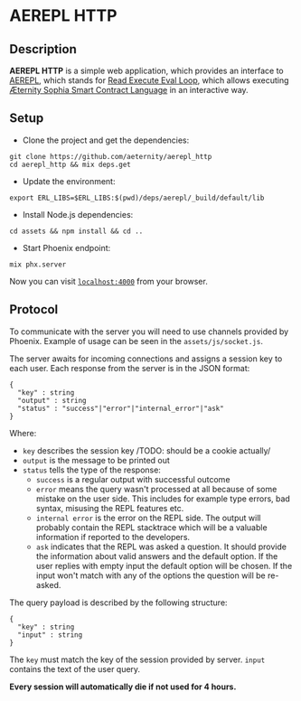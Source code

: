 # AEREPL HTTP

## Description
**AEREPL HTTP** is a simple web application, which provides an interface to [AEREPL](https://github.com/aeternity/aerepl), which stands for [Read Execute Eval Loop](https://en.wikipedia.org/wiki/Read%E2%80%93eval%E2%80%93print_loop), which allows executing [Æternity Sophia Smart Contract Language](https://github.com/aeternity/aesophia/blob/lima/docs/sophia.md) in an interactive way.

## Setup

- Clone the project and get the dependencies:
```
git clone https://github.com/aeternity/aerepl_http
cd aerepl_http && mix deps.get
```
- Update the environment:
```
export ERL_LIBS=$ERL_LIBS:$(pwd)/deps/aerepl/_build/default/lib
```
- Install Node.js dependencies:
```
cd assets && npm install && cd ..
```
- Start Phoenix endpoint:
```
mix phx.server
```

Now you can visit [`localhost:4000`](http://localhost:4000) from your browser.

## Protocol

To communicate with the server you will need to use channels provided by Phoenix. Example of usage can be seen in the `assets/js/socket.js`.

The server awaits for incoming connections and assigns a session key to each user. Each response from the server is in the JSON format:
```
{
  "key" : string
  "output" : string
  "status" : "success"|"error"|"internal_error"|"ask"
}
```
Where:
 - `key` describes the session key /TODO: should be a cookie actually/
 - `output` is the message to be printed out
 - `status` tells the type of the response:
   - `success` is a regular output with successful outcome
   - `error` means the query wasn't processed at all because of some mistake on the user side. This includes for example type errors, bad syntax, misusing the REPL features etc.
   - `internal error` is the error on the REPL side. The output will probably contain the REPL stacktrace which will be a valuable information if reported to the developers.
   - `ask` indicates that the REPL was asked a question. It should provide the information about valid answers and the default option. If the user replies with empty input the default option will be chosen. If the input won't match with any of the options the question will be re-asked.
   

The query payload is described by the following structure:
```
{
  "key" : string
  "input" : string
}
```
The `key` must match the key of the session provided by server. `input` contains the text of the user query.

**Every session will automatically die if not used for 4 hours.**
